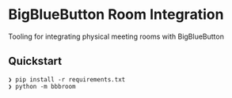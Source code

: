 # BigBlueButton Room Integration

Tooling for integrating physical meeting rooms with BigBlueButton

## Quickstart

```
❯ pip install -r requirements.txt
❯ python -m bbbroom
```
